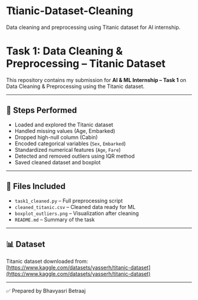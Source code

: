 # Ttianic-Dataset-Cleaning
Data cleaning and preprocessing using Titanic dataset for AI internship.

# Task 1: Data Cleaning & Preprocessing – Titanic Dataset

This repository contains my submission for **AI & ML Internship – Task 1** on Data Cleaning & Preprocessing using the Titanic dataset.

---

## 📌 Steps Performed
- Loaded and explored the Titanic dataset
- Handled missing values (Age, Embarked)
- Dropped high-null column (Cabin)
- Encoded categorical variables (`Sex`, `Embarked`)
- Standardized numerical features (`Age`, `Fare`)
- Detected and removed outliers using IQR method
- Saved cleaned dataset and boxplot

---

## 📁 Files Included
- `task1_cleaned.py` – Full preprocessing script
- `cleaned_titanic.csv` – Cleaned data ready for ML
- `boxplot_outliers.png` – Visualization after cleaning
- `README.md` – Summary of the task

---

## 📊 Dataset
Titanic dataset downloaded from:  
[https://www.kaggle.com/datasets/yasserh/titanic-dataset](https://www.kaggle.com/datasets/yasserh/titanic-dataset)

---

✅ Prepared by Bhavyasri Betraaj

